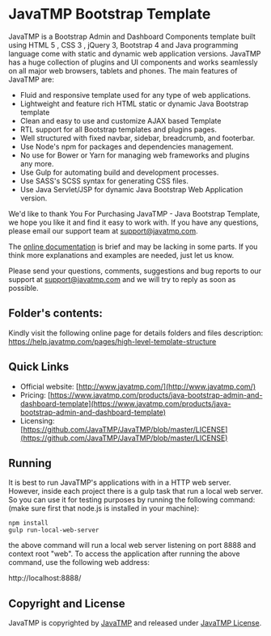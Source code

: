 # JavaTMP Bootstrap Template
JavaTMP is a Bootstrap Admin and Dashboard Components template built using HTML 5 , CSS 3 , jQuery 3,
Bootstrap 4 and Java programming language come with static and dynamic web application versions.
JavaTMP has a huge collection of plugins and UI components and works seamlessly on all major web browsers, tablets and phones.
The main features of JavaTMP are:
*   Fluid and responsive template used for any type of web applications.
*   Lightweight and feature rich HTML static or dynamic Java Bootstrap template 
*   Clean and easy to use and customize AJAX based Template
*   RTL support for all Bootstrap templates and plugins pages.
*   Well structured with fixed navbar, sidebar, breadcrumb, and footerbar.
*   Use Node's npm for packages and dependencies management.
*   No use for Bower or Yarn for managing web frameworks and plugins any more.
*   Use Gulp for automating build and development processes.
*   Use SASS's SCSS syntax for generating CSS files.
*   Use Java Servlet/JSP for dynamic Java Bootstrap Web Application version. 

We'd like to thank You For Purchasing JavaTMP - Java Bootstrap Template, we hope you like it and find it easy to work with.
If you have any questions, please email our support team at support@javatmp.com.

The [online documentation](http://help.javatmp.com/) is brief and may be lacking in some parts.
If you think more explanations and examples are needed, just let us know.

Please send your questions, comments, suggestions and bug reports to our support
at support@javatmp.com and we will try to reply as soon as possible.

## Folder's contents:
Kindly visit the following online page for details folders and files description:
https://help.javatmp.com/pages/high-level-template-structure

## Quick Links
- Official website: [http://www.javatmp.com/](http://www.javatmp.com/)
- Pricing: [https://www.javatmp.com/products/java-bootstrap-admin-and-dashboard-template](https://www.javatmp.com/products/java-bootstrap-admin-and-dashboard-template)
- Licensing: [https://github.com/JavaTMP/JavaTMP/blob/master/LICENSE](https://github.com/JavaTMP/JavaTMP/blob/master/LICENSE)

## Running
It is best to run JavaTMP's applications with in a HTTP web server. However,
inside each project there is a gulp task that run a local web server.
So you can use it for testing purposes by running the following command:
(make sure first that node.js is installed in your machine):
```
npm install
gulp run-local-web-server
```

the above command will run a local web server listening
on port 8888 and context root "web". To access the application
after running the above command, use the following web address:

http://localhost:8888/

## Copyright and License
JavaTMP is copyrighted by [JavaTMP](http://www.javatmp.com) and released under [JavaTMP License](https://github.com/JavaTMP/JavaTMP/blob/master/LICENSE).


